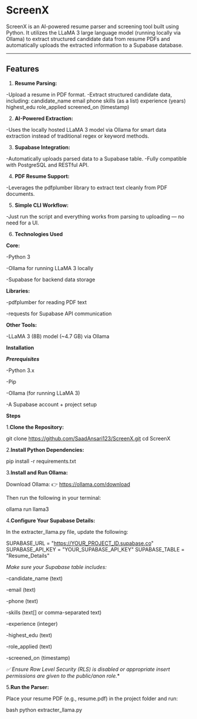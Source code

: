 # ScreenX

ScreenX is an AI-powered resume parser and screening tool built using Python. It utilizes the LLaMA 3 large language model (running locally via Ollama) to extract structured candidate data from resume PDFs and automatically uploads the extracted information to a Supabase database.

---

## Features

1. **Resume Parsing:**

-Upload a resume in PDF format.
-Extract structured candidate data, including:
  candidate_name
  email
  phone
  skills (as a list)
  experience (years)
  highest_edu
  role_applied
  screened_on (timestamp)

2. **AI-Powered Extraction:**

-Uses the locally hosted LLaMA 3 model via Ollama for smart data extraction instead of traditional regex or keyword methods.

3. **Supabase Integration:**

-Automatically uploads parsed data to a Supabase table.
-Fully compatible with PostgreSQL and RESTful API.

4. **PDF Resume Support:**

-Leverages the pdfplumber library to extract text cleanly from PDF documents.

5. **Simple CLI Workflow:**

-Just run the script and everything works from parsing to uploading — no need for a UI.

6. **Technologies Used**

 **Core:**
 
  -Python 3
  
  -Ollama for running LLaMA 3 locally
  
  -Supabase for backend data storage

 **Libraries:**
 
  -pdfplumber for reading PDF text
  
  -requests for Supabase API communication
  
**Other Tools:**

  -LLaMA 3 (8B) model (~4.7 GB) via Ollama

**Installation**

_**Prerequisites**_

  -Python 3.x
  
  -Pip
  
  -Ollama (for running LLaMA 3)
  
  -A Supabase account + project setup

**Steps**

1.**Clone the Repository:**

git clone https://github.com/SaadAnsari123/ScreenX.git
cd ScreenX

2.**Install Python Dependencies:**

pip install -r requirements.txt

3.**Install and Run Ollama:**

Download Ollama: 👉 https://ollama.com/download

Then run the following in your terminal:

ollama run llama3

4.**Configure Your Supabase Details:**

In the extracter_llama.py file, update the following:

SUPABASE_URL = "https://YOUR_PROJECT_ID.supabase.co"
SUPABASE_API_KEY = "YOUR_SUPABASE_API_KEY"
SUPABASE_TABLE = "Resume_Details"

_Make sure your Supabase table includes:_

  -candidate_name (text)
  
  -email (text)
  
  -phone (text)
  
  -skills (text[] or comma-separated text)
  
  -experience (integer)
  
  -highest_edu (text)
  
  -role_applied (text)
  
  -screened_on (timestamp)

*✅ Ensure Row Level Security (RLS) is disabled or appropriate insert permissions are given to the public/anon role.**

5.**Run the Parser:**

Place your resume PDF (e.g., resume.pdf) in the project folder and run:

bash
python extracter_llama.py

